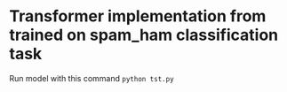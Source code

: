 # Transformer implementation from trained on spam_ham classification task

Run model with this command ```python tst.py```

